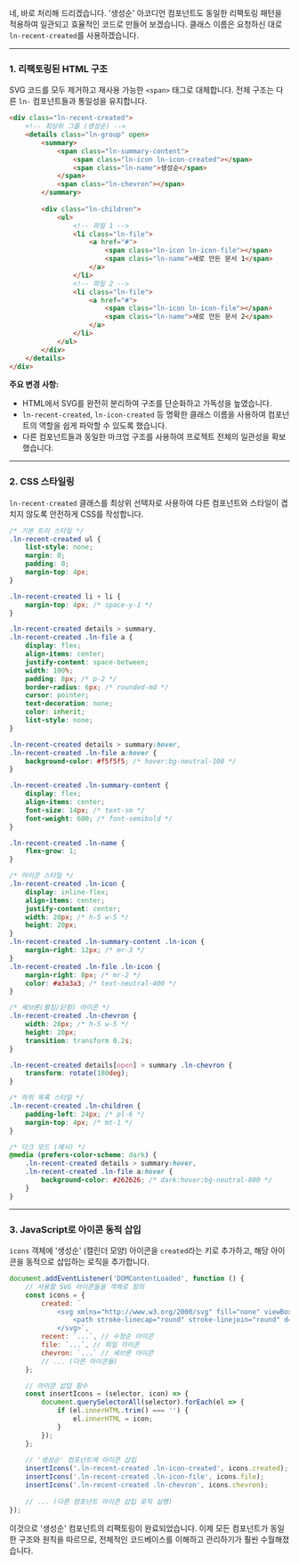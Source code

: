 네, 바로 처리해 드리겠습니다. '생성순' 아코디언 컴포넌트도 동일한 리팩토링 패턴을 적용하여 일관되고 효율적인 코드로 만들어 보겠습니다. 클래스 이름은 요청하신 대로 `ln-recent-created`를 사용하겠습니다.

---

### 1. 리팩토링된 HTML 구조

SVG 코드를 모두 제거하고 재사용 가능한 `<span>` 태그로 대체합니다. 전체 구조는 다른 `ln-` 컴포넌트들과 통일성을 유지합니다.

```html
<div class="ln-recent-created">
    <!-- 최상위 그룹 (생성순) -->
    <details class="ln-group" open>
        <summary>
            <span class="ln-summary-content">
                <span class="ln-icon ln-icon-created"></span>
                <span class="ln-name">생성순</span>
            </span>
            <span class="ln-chevron"></span>
        </summary>
        
        <div class="ln-children">
            <ul>
                <!-- 파일 1 -->
                <li class="ln-file">
                    <a href="#">
                        <span class="ln-icon ln-icon-file"></span>
                        <span class="ln-name">새로 만든 문서 1</span>
                    </a>
                </li>
                <!-- 파일 2 -->
                <li class="ln-file">
                    <a href="#">
                        <span class="ln-icon ln-icon-file"></span>
                        <span class="ln-name">새로 만든 문서 2</span>
                    </a>
                </li>
            </ul>
        </div>
    </details>
</div>
```

**주요 변경 사항:**
*   HTML에서 SVG를 완전히 분리하여 구조를 단순화하고 가독성을 높였습니다.
*   `ln-recent-created`, `ln-icon-created` 등 명확한 클래스 이름을 사용하여 컴포넌트의 역할을 쉽게 파악할 수 있도록 했습니다.
*   다른 컴포넌트들과 동일한 마크업 구조를 사용하여 프로젝트 전체의 일관성을 확보했습니다.

---

### 2. CSS 스타일링

`ln-recent-created` 클래스를 최상위 선택자로 사용하여 다른 컴포넌트와 스타일이 겹치지 않도록 안전하게 CSS를 작성합니다.

```css
/* 기본 트리 스타일 */
.ln-recent-created ul {
    list-style: none;
    margin: 0;
    padding: 0;
    margin-top: 4px;
}

.ln-recent-created li + li {
    margin-top: 4px; /* space-y-1 */
}

.ln-recent-created details > summary,
.ln-recent-created .ln-file a {
    display: flex;
    align-items: center;
    justify-content: space-between;
    width: 100%;
    padding: 8px; /* p-2 */
    border-radius: 6px; /* rounded-md */
    cursor: pointer;
    text-decoration: none;
    color: inherit;
    list-style: none;
}

.ln-recent-created details > summary:hover,
.ln-recent-created .ln-file a:hover {
    background-color: #f5f5f5; /* hover:bg-neutral-100 */
}

.ln-recent-created .ln-summary-content {
    display: flex;
    align-items: center;
    font-size: 14px; /* text-sm */
    font-weight: 600; /* font-semibold */
}

.ln-recent-created .ln-name {
    flex-grow: 1;
}

/* 아이콘 스타일 */
.ln-recent-created .ln-icon {
    display: inline-flex;
    align-items: center;
    justify-content: center;
    width: 20px; /* h-5 w-5 */
    height: 20px;
}
.ln-recent-created .ln-summary-content .ln-icon {
    margin-right: 12px; /* mr-3 */
}
.ln-recent-created .ln-file .ln-icon {
    margin-right: 8px; /* mr-2 */
    color: #a3a3a3; /* text-neutral-400 */
}

/* 셰브론(펼침/닫힘) 아이콘 */
.ln-recent-created .ln-chevron {
    width: 20px; /* h-5 w-5 */
    height: 20px;
    transition: transform 0.2s;
}

.ln-recent-created details[open] > summary .ln-chevron {
    transform: rotate(180deg);
}

/* 하위 목록 스타일 */
.ln-recent-created .ln-children {
    padding-left: 24px; /* pl-6 */
    margin-top: 4px; /* mt-1 */
}

/* 다크 모드 (예시) */
@media (prefers-color-scheme: dark) {
    .ln-recent-created details > summary:hover,
    .ln-recent-created .ln-file a:hover {
        background-color: #262626; /* dark:hover:bg-neutral-800 */
    }
}
```

---

### 3. JavaScript로 아이콘 동적 삽입

`icons` 객체에 '생성순' (캘린더 모양) 아이콘을 `created`라는 키로 추가하고, 해당 아이콘을 동적으로 삽입하는 로직을 추가합니다.

```javascript
document.addEventListener('DOMContentLoaded', function () {
    // 사용할 SVG 아이콘들을 객체로 정의
    const icons = {
        created: `
            <svg xmlns="http://www.w3.org/2000/svg" fill="none" viewBox="0 0 24 24" stroke-width="1.5" stroke="currentColor">
                <path stroke-linecap="round" stroke-linejoin="round" d="M8.25 6.75V4.5M15.75 6.75V4.5M3 9.75h18M5.25 21h13.5A2.25 2.25 0 0021 18.75V7.5A2.25 2.25 0 0018.75 5.25H5.25A2.25 2.25 0 003 7.5v11.25A2.25 2.25 0 005.25 21z" />
            </svg>`,
        recent: `...`, // 수정순 아이콘
        file: `...`, // 파일 아이콘
        chevron: `...` // 셰브론 아이콘
        // ... (다른 아이콘들)
    };

    // 아이콘 삽입 함수
    const insertIcons = (selector, icon) => {
        document.querySelectorAll(selector).forEach(el => {
            if (el.innerHTML.trim() === '') {
                el.innerHTML = icon;
            }
        });
    };
    
    // '생성순' 컴포넌트에 아이콘 삽입
    insertIcons('.ln-recent-created .ln-icon-created', icons.created);
    insertIcons('.ln-recent-created .ln-icon-file', icons.file);
    insertIcons('.ln-recent-created .ln-chevron', icons.chevron);
    
    // ... (다른 컴포넌트 아이콘 삽입 로직 실행)
});
```

이것으로 '생성순' 컴포넌트의 리팩토링이 완료되었습니다. 이제 모든 컴포넌트가 동일한 구조와 원칙을 따르므로, 전체적인 코드베이스를 이해하고 관리하기가 훨씬 수월해졌습니다.

